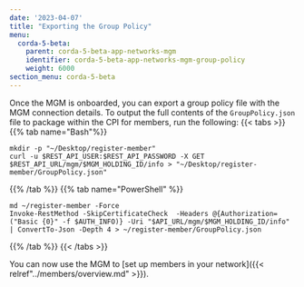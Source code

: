 ```yaml
---
date: '2023-04-07'
title: "Exporting the Group Policy"
menu:
  corda-5-beta:
    parent: corda-5-beta-app-networks-mgm
    identifier: corda-5-beta-app-networks-mgm-group-policy
    weight: 6000
section_menu: corda-5-beta
---
```

Once the MGM is onboarded, you can export a group policy file with the MGM connection details. To output the full contents of the `GroupPolicy.json` file to package within the CPI for members, run the following:
{{< tabs >}}
{{% tab name="Bash"%}}
```shell
mkdir -p "~/Desktop/register-member"
curl -u $REST_API_USER:$REST_API_PASSWORD -X GET $REST_API_URL/mgm/$MGM_HOLDING_ID/info > "~/Desktop/register-member/GroupPolicy.json"
```
{{% /tab %}}
{{% tab name="PowerShell" %}}
```shell
md ~/register-member -Force
Invoke-RestMethod -SkipCertificateCheck  -Headers @{Authorization=("Basic {0}" -f $AUTH_INFO)} -Uri "$API_URL/mgm/$MGM_HOLDING_ID/info" | ConvertTo-Json -Depth 4 > ~/register-member/GroupPolicy.json
```
{{% /tab %}}
{{< /tabs >}}

You can now use the MGM to [set up members in your network]({{< relref"../members/overview.md" >}}).

